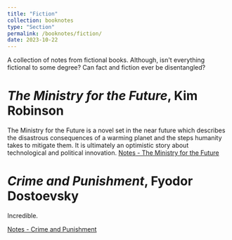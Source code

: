 ```yaml
---
title: "Fiction"
collection: booknotes
type: "Section"
permalink: /booknotes/fiction/
date: 2023-10-22
---
```


A collection of notes from fictional books. Although, isn't everything fictional to some degree? Can fact and fiction ever be disentangled?

# *The Ministry for the Future*, Kim Robinson
The Ministry for the Future is a novel set in the near future which describes the disastrous consequences of a warming planet and the steps humanity takes to mitigate them. It is ultimately an optimistic story about technological and political innovation.
[Notes - The Ministry for the Future](https://john-lyne.github.io/booknotes/fiction/ministry)

# *Crime and Punishment*, Fyodor Dostoevsky
Incredible.

[Notes - Crime and Punishment](https://john-lyne.github.io/booknotes/fiction/candp)
